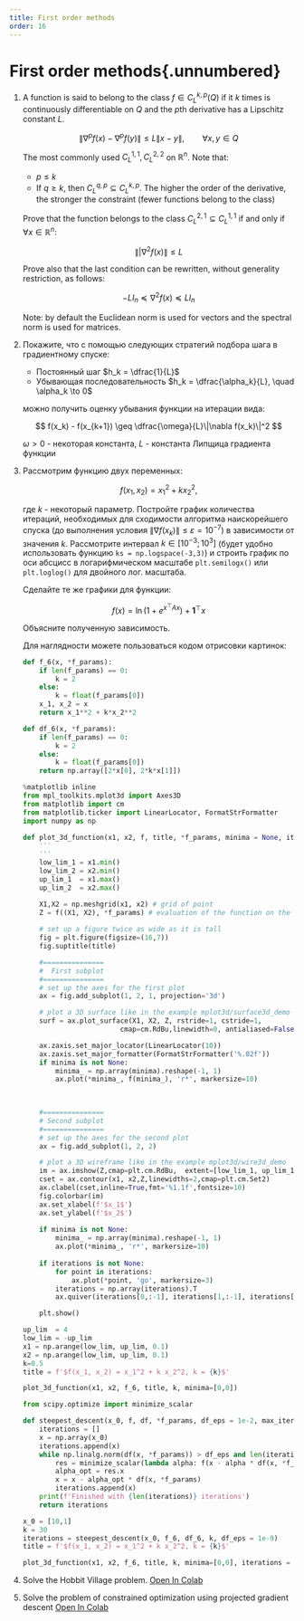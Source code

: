 ```yaml
---
title: First order methods
order: 16
---
```


# First order methods{.unnumbered}

1. A function is said to belong to the class $f \in C^{k,p}_L (Q)$ if it $k$ times is continuously differentiable on $Q$ and the $p$th derivative has a Lipschitz constant $L$. 

    $$
    \|\nabla^p f(x) - \nabla^p f(y)\| \leq L \|x-y\|, \qquad \forall x,y \in Q
    $$

    The most commonly used $C_L^{1,1}, C_L^{2,2}$ on $\mathbb{R}^n$. 
    Note that:
    * $p \leq k$
    * If $q \geq k$, then $C_L^{q,p} \subseteq C_L^{k,p}$. The higher the order of the derivative, the stronger the constraint (fewer functions belong to the class)

    Prove that the function belongs to the class $C_L^{2,1} \subseteq C_L^{1,1}$ if and only if $\forall x \in \mathbb{R}^n$:

    $$
    \||\nabla^2 f(x)\| \leq L
    $$

    Prove also that the last condition can be rewritten, without generality restriction, as follows:

    $$
    -L I_n \preceq \nabla^2 f(x) \preceq L I_n
    $$

    Note: by default the Euclidean norm is used for vectors and the spectral norm is used for matrices.

1. Покажите, что с помощью следующих стратегий подбора шага в градиентному спуске:
    * Постоянный шаг $h_k = \dfrac{1}{L}$
    * Убывающая последовательность $h_k = \dfrac{\alpha_k}{L}, \quad \alpha_k \to 0$

    можно получить оценку убывания функции на итерации вида:

    $$
    f(x_k) - f(x_{k+1}) \geq \dfrac{\omega}{L}\|\nabla f(x_k)\|^2
    $$

    $\omega > 0$ - некоторая константа, $L$ - константа Липщица градиента функции 

1. Рассмотрим функцию двух переменных:

    $$
    f(x_1, x_2) = x_1^2 + k x_2^2,
    $$

    где $k$ - некоторый параметр. Постройте график количества итераций, необходимых для сходимости алгоритма наискорейшего спуска (до выполнения условия $\|\nabla f(x_k)\| \leq \varepsilon = 10^{-7}$) в зависимости от значения $k$. Рассмотрите интервал $k \in [10^{-3}; 10^3]$ (будет удобно использовать функцию `ks = np.logspace(-3,3)`) и строить график по оси абсцисс в логарифмическом масштабе `plt.semilogx()` или `plt.loglog()` для двойного лог. масштаба.

    Сделайте те же графики для функции:

    $$
    f(x) = \ln(1 + e^{x^\top A x}) + \mathbf{1}^\top x
    $$

    Объясните полученную зависимость.

    Для наглядности можете пользоваться кодом отрисовки картинок:

    ```python
    def f_6(x, *f_params):
        if len(f_params) == 0:
            k = 2
        else:
            k = float(f_params[0])
        x_1, x_2 = x
        return x_1**2 + k*x_2**2

    def df_6(x, *f_params):
        if len(f_params) == 0:
            k = 2
        else:
            k = float(f_params[0])
        return np.array([2*x[0], 2*k*x[1]])

    %matplotlib inline
    from mpl_toolkits.mplot3d import Axes3D
    from matplotlib import cm
    from matplotlib.ticker import LinearLocator, FormatStrFormatter
    import numpy as np

    def plot_3d_function(x1, x2, f, title, *f_params, minima = None, iterations = None):
        '''
        '''
        low_lim_1 = x1.min()
        low_lim_2 = x2.min()
        up_lim_1  = x1.max()
        up_lim_2  = x2.max()

        X1,X2 = np.meshgrid(x1, x2) # grid of point
        Z = f((X1, X2), *f_params) # evaluation of the function on the grid
        
        # set up a figure twice as wide as it is tall
        fig = plt.figure(figsize=(16,7))
        fig.suptitle(title)

        #===============
        #  First subplot
        #===============
        # set up the axes for the first plot
        ax = fig.add_subplot(1, 2, 1, projection='3d')

        # plot a 3D surface like in the example mplot3d/surface3d_demo
        surf = ax.plot_surface(X1, X2, Z, rstride=1, cstride=1, 
                            cmap=cm.RdBu,linewidth=0, antialiased=False)

        ax.zaxis.set_major_locator(LinearLocator(10))
        ax.zaxis.set_major_formatter(FormatStrFormatter('%.02f'))
        if minima is not None:
            minima_ = np.array(minima).reshape(-1, 1)
            ax.plot(*minima_, f(minima_), 'r*', markersize=10)
        
        

        #===============
        # Second subplot
        #===============
        # set up the axes for the second plot
        ax = fig.add_subplot(1, 2, 2)

        # plot a 3D wireframe like in the example mplot3d/wire3d_demo
        im = ax.imshow(Z,cmap=plt.cm.RdBu,  extent=[low_lim_1, up_lim_1, low_lim_2, up_lim_2])
        cset = ax.contour(x1, x2,Z,linewidths=2,cmap=plt.cm.Set2)
        ax.clabel(cset,inline=True,fmt='%1.1f',fontsize=10)
        fig.colorbar(im)
        ax.set_xlabel(f'$x_1$')
        ax.set_ylabel(f'$x_2$')
        
        if minima is not None:
            minima_ = np.array(minima).reshape(-1, 1)
            ax.plot(*minima_, 'r*', markersize=10)
        
        if iterations is not None:
            for point in iterations:
                ax.plot(*point, 'go', markersize=3)
            iterations = np.array(iterations).T
            ax.quiver(iterations[0,:-1], iterations[1,:-1], iterations[0,1:]-iterations[0,:-1], iterations[1,1:]-iterations[1,:-1], scale_units='xy', angles='xy', scale=1, color='blue')

        plt.show()

    up_lim  = 4
    low_lim = -up_lim
    x1 = np.arange(low_lim, up_lim, 0.1)
    x2 = np.arange(low_lim, up_lim, 0.1)
    k=0.5
    title = f'$f(x_1, x_2) = x_1^2 + k x_2^2, k = {k}$'

    plot_3d_function(x1, x2, f_6, title, k, minima=[0,0])

    from scipy.optimize import minimize_scalar

    def steepest_descent(x_0, f, df, *f_params, df_eps = 1e-2, max_iter = 1000):
        iterations = []
        x = np.array(x_0)
        iterations.append(x)
        while np.linalg.norm(df(x, *f_params)) > df_eps and len(iterations) <= max_iter:
            res = minimize_scalar(lambda alpha: f(x - alpha * df(x, *f_params), *f_params))
            alpha_opt = res.x
            x = x - alpha_opt * df(x, *f_params)
            iterations.append(x)
        print(f'Finished with {len(iterations)} iterations')
        return iterations

    x_0 = [10,1]
    k = 30
    iterations = steepest_descent(x_0, f_6, df_6, k, df_eps = 1e-9)
    title = f'$f(x_1, x_2) = x_1^2 + k x_2^2, k = {k}$'

    plot_3d_function(x1, x2, f_6, title, k, minima=[0,0], iterations = iterations)
    ```

1. Solve the Hobbit Village problem. [Open In Colab](https://colab.research.google.com/github/MerkulovDaniil/optim/blob/master/assets/Notebooks/Hobbit_village.ipynb)

1. Solve the problem of constrained optimization using projected gradient descent [Open In Colab](https://colab.research.google.com/github/MerkulovDaniil/optim/blob/master/assets/Notebooks/Projected_gradient_descent_affine.ipynb)
